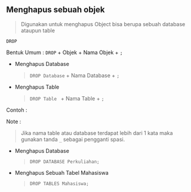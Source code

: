 ## **Menghapus sebuah objek**
> Digunakan untuk menghapus Object bisa berupa sebuah database ataupun table

  `DROP`

  Bentuk Umum : `DROP` + Objek + Nama Objek + `;`
  - Menghapus Database
    > `DROP Database` + Nama Database + `;`
  - Menghapus Table
    > `DROP Table ` + Nama Table + `;`
    
  Contoh : 
  
  Note :
  > Jika nama table atau database terdapat lebih dari 1 kata maka gunakan tanda ``_`` sebagai pengganti spasi.

  - Menghapus Database
    > `DROP DATABASE Perkuliahan;`
    
  - Menghapus Sebuah Tabel Mahasiswa
    > `DROP TABLES Mahasiswa;`
